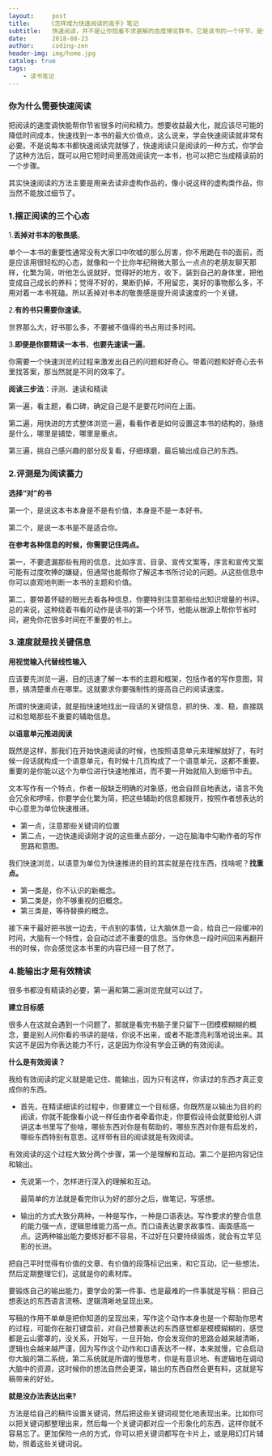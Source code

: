 ```yaml
---
layout:     post
title:     《怎样成为快速阅读的高手》笔记
subtitle:   快速阅读，并不是让你抱着不求甚解的态度博览群书，它是读书的一个环节，是你对一本书作出价值判断和寻找要点的必要步骤。
date:       2018-08-23
author:     coding-zen
header-img: img/home.jpg
catalog: true
tags:
    - 读书笔记
---
```


### 你为什么需要快速阅读

把阅读的速度调快能帮你节省很多时间和精力。想要收益最大化，就应该尽可能的降低时间成本，快速找到一本书的最大价值点，这么说来，学会快速阅读就非常有必要。不是说每本书都快速阅读完就够了，快速阅读只是阅读的一种方式，你学会了这种方法后，既可以用它短时间里高效阅读完一本书，也可以把它当成精读前的一个步骤。

其实快速阅读的方法主要是用来去读非虚构作品的，像小说这样的虚构类作品，你当然不能放过细节了。



### 1.摆正阅读的三个心态

1.**丢掉对书本的敬畏感**。

单个一本书的重要性通常没有大家口中吹嘘的那么厉害，你不用跪在书的面前，而是应该用很轻松的心态，就像和一个比你年纪稍微大那么一点点的老朋友聊天那样，化繁为简，听他怎么说就好。觉得好的地方，收下，装到自己的身体里，把他变成自己成长的养料；觉得不好的，果断扔掉，不用留恋，美好的事物那么多，不用对着一本书死磕。所以丢掉对书本的敬畏感是提升阅读速度的一个关键。

2.**有的书只需要你速读**。

世界那么大，好书那么多，不要被不值得的书占用过多时间。

3.**即便是你要精读一本书**，**也要先速读一遍**。

你需要一个快速浏览的过程来激发出自己的问题和好奇心。带着问题和好奇心去书里找答案，那当然就是不同的效率了。

**阅读三步法**：评测、速读和精读

第一遍，看主题，看口碑，确定自己是不是要花时间在上面。

第二遍，用快进的方式整体浏览一遍，看看作者是如何设置这本书的结构的，脉络是什么，哪里是铺垫，哪里是重点。

第三遍，挑自己感兴趣的部分反复看，仔细琢磨，最后输出成自己的东西。



### 2.评测是为阅读蓄力

**选择“对”的书**

第一个，是说这本书本身是不是有价值，本身是不是一本好书。

第二个，是说一本书是不是适合你。

**在参考各种信息的时候，你需要记住两点。**

第一，不要遗漏那些有用的信息，比如序言、目录、宣传文案等，序言和宣传文案可能有过度吹捧的嫌疑，但通常也能帮你了解这本书所讨论的问题。从这些信息中你可以直观地判断一本书的主题和价值。

第二，要带着怀疑的眼光去看各种信息，你要特别注意那些给出知识增量的书评。总的来说，这种绕着书看的动作是读书的第一个环节，他能从根源上帮你节省时间，避免你花很多时间在不重要的书上。



### 3.速度就是找关键信息

**用视觉输入代替线性输入**

应该要先浏览一遍，目的迅速了解一本书的主题和框架，包括作者的写作意图，背景，搞清楚重点在哪里。这就要求你要强制性的提高自己的阅读速度。

所谓的快速阅读，就是指快速地找出一段话的关键信息，抓的快、准、稳，直接跳过和忽略那些不重要的辅助信息。

**以语意单元推进阅读**

既然是这样，那我们在开始快速阅读的时候，也按照语意单元来理解就好了，有时候一段话就构成一个语意单元，有时候十几页构成了一个语意单元，这都不重要。重要的是你能以这个为单位进行快速地推进，而不要一开始就陷入到细节中去。

文本写作有一个特点，作者一般缺乏明确的对象感，他会自顾自地表达，语言不免会冗余和啰嗦，你要学会化繁为简，把这些辅助的信息都拨开，按照作者想表达的中心意思为单位快速推进。

- 第一点，注意那些关键词的位置
- 第二点，一边快速阅读刚才说的这些重点部分，一边在脑海中勾勒作者的写作思路和意图。

我们快速浏览，以语意为单位为快速推进的目的其实就是在找东西，找啥呢？**找重点。**

- 第一类是，你不认识的新概念。
- 第二类是，你不够重视的旧概念。
- 第三类是，等待替换的概念。

接下来干最好把书放一边去，干点别的事情，让大脑休息一会，给自己一段缓冲的时间，大脑有一个特性，会自动过滤不重要的信息。当你休息一段时间回来再翻开书的时候，你会感觉这本书里的内容已经一目了然了。 

### 4.能输出才是有效精读

很多书都没有精读的必要，第一遍和第二遍浏览完就可以过了。

**建立目标感**

很多人在这就会遇到一个问题了，那就是看完书脑子里只留下一团模模糊糊的概念，要是别人问你看的书讲的是啥，你说不出来，或者不能漂亮利落地说出来。其实这不是因为你表达能力不行，这是因为你没有学会正确的有效阅读。

**什么是有效阅读？**

我给有效阅读的定义就是能记住、能输出，因为只有这样，你读过的东西才真正变成你的东西。

- 首先，在精读细读的过程中，你要建立一个目标感，你既然是以输出为目的的阅读，你就不能像看小说一样任由作者牵着你走，你要假设待会就要给别人讲讲这本书里写了些啥，哪些东西对你是有帮助的，哪些东西对你是有启发的，哪些东西特别有意思。这样带有目的阅读就是有效阅读。

有效阅读的这个过程大致分两个步骤，第一个是理解和互动。第二个是把内容记住和输出。

- 先说第一个，怎样进行深入的理解和互动。

  最简单的方法就是看完你认为好的部分之后，做笔记，写感想。

- 输出的方式大致分两种，一种是写作，一种是口语表达。写作要求的整合信息的能力强一点，逻辑思维能力高一点。而口语表达要求故事性、画面感高一点。这两种输出能力要练好都不容易，不过好在只要持续锻炼，就会有立竿见影的长进。

把自己平时觉得有价值的文章、有价值的段落标记出来，和它互动，记一些想法，然后定期整理它们，这就是你的素材库。

 要锻炼自己的输出能力，要学会的第一件事、也是最难的一件事就是写稿：把自己想表达的东西语言流畅、逻辑清晰地呈现出来。

写稿的作用不单单是把你知道的呈现出来，写作这个动作本身也是一个帮助你思考的过程，可能你在敲打键盘前，对自己想要表达的东西感觉都是模模糊糊的，感觉都是云山雾罩的，没关系，开始写，一旦开始，你会发现你的思路会越来越清晰，逻辑也会越来越严谨，因为写作这个动作和口语表达不一样，本来就慢，它会启动你大脑的第二系统，第二系统就是所谓的慢思考，你是有意识地、有逻辑地在调动大脑中的资源，这时候你的想法自然会更深，输出的东西自然会更有料，这就是写稿带来的好处。

  **就是没办法表达出来?**

方法是给自己的稿件设置关键词，然后把这些关键词视觉化地表现出来。比如你可以把关键词都整理出来，然后每一个关键词都对应一个形象化的东西，这样你就不容易忘了。更加保险一点的方式，你可以把关键词都写在卡片上，或是用幻灯片辅助，照着这些关键词说。